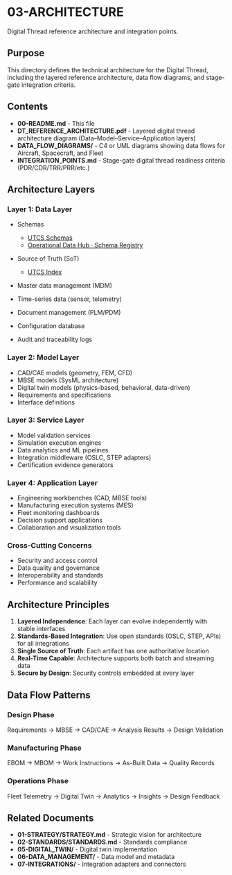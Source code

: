 # 03-ARCHITECTURE

Digital Thread reference architecture and integration points.

## Purpose

This directory defines the technical architecture for the Digital Thread, including the layered reference architecture, data flow diagrams, and stage-gate integration criteria.

## Contents

- **00-README.md** - This file
- **DT_REFERENCE_ARCHITECTURE.pdf** - Layered digital thread architecture diagram (Data–Model–Service–Application layers)
- **DATA_FLOW_DIAGRAMS/** - C4 or UML diagrams showing data flows for Aircraft, Spacecraft, and Fleet
- **INTEGRATION_POINTS.md** - Stage-gate digital thread readiness criteria (PDR/CDR/TRR/PRR/etc.)

## Architecture Layers

### Layer 1: Data Layer

- Schemas
  - [UTCS Schemas](../../CONFIG_MGMT/10-TRACEABILITY/UTCS/SCHEMAS)
  - [Operational Data Hub · Schema Registry](../../../01-FLEET/OPERATIONAL_DATA_HUB/02-DATA_INGESTION/SCHEMA_REGISTRY)

- Source of Truth (SoT)
  - [UTCS Index](../../CONFIG_MGMT/10-TRACEABILITY/UTCS/INDEX)

- Master data management (MDM)
- Time-series data (sensor, telemetry)
- Document management (PLM/PDM)
- Configuration database
- Audit and traceability logs

### Layer 2: Model Layer
- CAD/CAE models (geometry, FEM, CFD)
- MBSE models (SysML architecture)
- Digital twin models (physics-based, behavioral, data-driven)
- Requirements and specifications
- Interface definitions

### Layer 3: Service Layer
- Model validation services
- Simulation execution engines
- Data analytics and ML pipelines
- Integration middleware (OSLC, STEP adapters)
- Certification evidence generators

### Layer 4: Application Layer
- Engineering workbenches (CAD, MBSE tools)
- Manufacturing execution systems (MES)
- Fleet monitoring dashboards
- Decision support applications
- Collaboration and visualization tools

### Cross-Cutting Concerns
- Security and access control
- Data quality and governance
- Interoperability and standards
- Performance and scalability

## Architecture Principles

1. **Layered Independence**: Each layer can evolve independently with stable interfaces
2. **Standards-Based Integration**: Use open standards (OSLC, STEP, APIs) for all integrations
3. **Single Source of Truth**: Each artifact has one authoritative location
4. **Real-Time Capable**: Architecture supports both batch and streaming data
5. **Secure by Design**: Security controls embedded at every layer

## Data Flow Patterns

### Design Phase
Requirements → MBSE → CAD/CAE → Analysis Results → Design Validation

### Manufacturing Phase
EBOM → MBOM → Work Instructions → As-Built Data → Quality Records

### Operations Phase
Fleet Telemetry → Digital Twin → Analytics → Insights → Design Feedback

## Related Documents

- **01-STRATEGY/STRATEGY.md** - Strategic vision for architecture
- **02-STANDARDS/STANDARDS.md** - Standards compliance
- **05-DIGITAL_TWIN/** - Digital twin implementation
- **06-DATA_MANAGEMENT/** - Data model and metadata
- **07-INTEGRATIONS/** - Integration adapters and connectors
